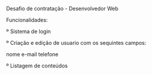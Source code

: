 Desafio de contratação - Desenvolvedor Web

Funcionalidades:

º Sistema de login

º Criação e edição de usuario com os sequintes campos:

nome
e-mail
telefone

º Listagem de conteúdos
